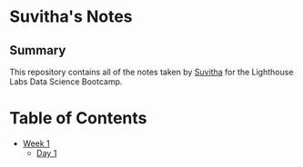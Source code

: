 # Suvitha's Notes

## Summary 

This repository contains all of the notes taken by [Suvitha](https://github.com/msgsuvitha) for the Lighthouse Labs Data Science Bootcamp.

# Table of Contents
* [Week 1](/w1)
  * [Day 1](/W1/d1-day_1)